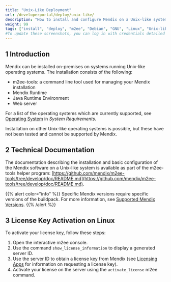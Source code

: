 ```yaml
---
title: "Unix-Like Deployment"
url: /developerportal/deploy/unix-like/
description: "How to install and configure Mendix on a Unix-like system"
weight: 99
tags: ["install", "deploy", "m2ee", "Debian", "GNU", "Linux", "Unix-like", "Unix", "U*ix", "*nix", "on-premises"]
#To update these screenshots, you can log in with credentials detailed in How to Update Screenshots Using Team Apps.
---
```


## 1 Introduction

Mendix can be installed on-premises on systems running Unix-like operating systems. The installation consists of the following:

* m2ee-tools: a command line tool used for managing your Mendix installation
* Mendix Runtime
* Java Runtime Environment
* Web server

For a list of the operating systems which are currently supported, see [Operating System](/refguide/system-requirements/#server-os) in *System Requirements*.

Installation on other Unix-like operating systems is possible, but these have not been tested and cannot be supported by Mendix.

## 2 Technical Documentation

The documentation describing the installation and basic configuration of the Mendix software on a Unix-like system is available as part of the m2ee-tools helper program: [https://github.com/mendix/m2ee-tools/tree/develop/doc/README.md](https://github.com/mendix/m2ee-tools/tree/develop/doc/README.md).

{{% alert color="info" %}}
Specific Mendix versions require specific versions of the buildpack. For more information, see [Supported Mendix Versions](https://github.com/mendix/cf-mendix-buildpack#supported-mendix-versions).
{{% /alert %}}

## 3 License Key Activation on Linux

To activate your license key, follow these steps:

1. Open the interactive m2ee console.
2. Use the command `show_license_information` to display a generated server ID.
3. Use the server ID to obtain a license key from Mendix (see [Licensing Apps](/developerportal/deploy/licensing-apps-outside-mxcloud/) for information on requesting a license key).
4. Activate your license on the server using the `activate_license` m2ee command.
